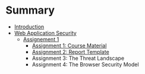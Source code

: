 # Summary

* [Introduction](README.md)
* [Web Application Security](web-application-security.md)
  * [Assignement 1](web-application-security/assignement-1.md)
    * [Assignment 1: Course Material](web-application-security/assignement-1/assignment-1-course-material.md)
    * [Assignment 2: Report Template](web-application-security/assignement-1/assignment-2-report-template.md)
    * Assignment 3: The Threat Landscape
    * Assignment 4: The Browser Security Model

